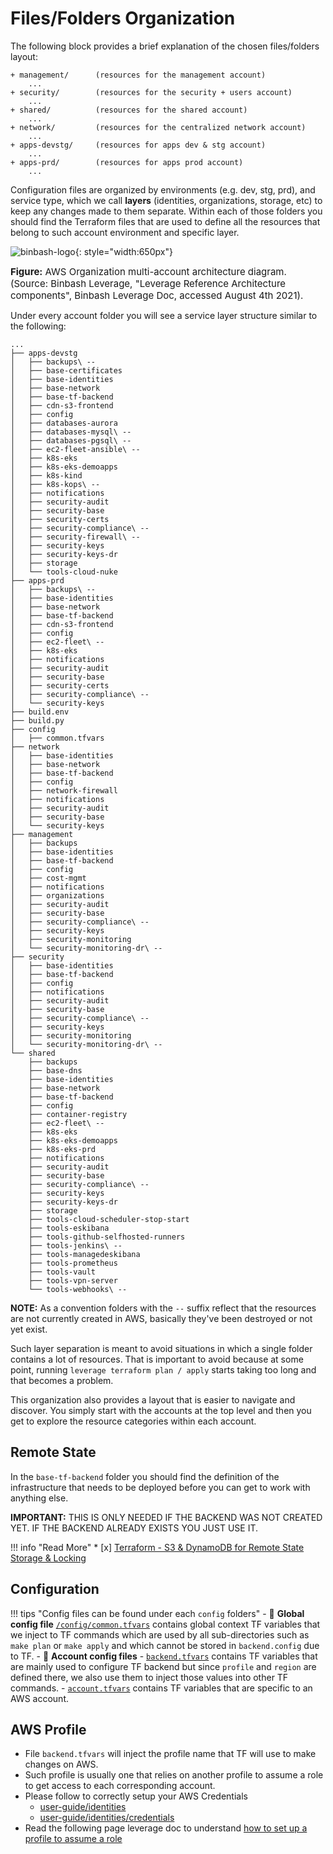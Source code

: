 # Files/Folders Organization
The following block provides a brief explanation of the chosen files/folders layout:

```
+ management/      (resources for the management account)
    ...
+ security/        (resources for the security + users account)
    ...
+ shared/          (resources for the shared account)
    ...
+ network/         (resources for the centralized network account)
    ...
+ apps-devstg/     (resources for apps dev & stg account)
    ...
+ apps-prd/        (resources for apps prod account)
    ...
```

Configuration files are organized by environments (e.g. dev, stg, prd), and service type,
which we call **layers** (identities, organizations, storage, etc) to keep any changes made to them separate.
Within each of those folders you should find the Terraform files that are used to define all the 
resources that belong to such account environment and specific layer.

![binbash-logo](../../assets/images/diagrams/aws-organizations.png "Binbash"){: style="width:650px"}
<figcaption style="font-size:15px">
<b>Figure:</b> AWS Organization multi-account architecture diagram.
(Source: Binbash Leverage,
"Leverage Reference Architecture components",
Binbash Leverage Doc, accessed August 4th 2021).
</figcaption>

Under every account folder you will see a service layer structure similar to the following:
```
...
├── apps-devstg
│   ├── backups\ --
│   ├── base-certificates
│   ├── base-identities
│   ├── base-network
│   ├── base-tf-backend
│   ├── cdn-s3-frontend
│   ├── config
│   ├── databases-aurora
│   ├── databases-mysql\ --
│   ├── databases-pgsql\ --
│   ├── ec2-fleet-ansible\ --
│   ├── k8s-eks
│   ├── k8s-eks-demoapps
│   ├── k8s-kind
│   ├── k8s-kops\ --
│   ├── notifications
│   ├── security-audit
│   ├── security-base
│   ├── security-certs
│   ├── security-compliance\ --
│   ├── security-firewall\ --
│   ├── security-keys
│   ├── security-keys-dr
│   ├── storage
│   └── tools-cloud-nuke
├── apps-prd
│   ├── backups\ --
│   ├── base-identities
│   ├── base-network
│   ├── base-tf-backend
│   ├── cdn-s3-frontend
│   ├── config
│   ├── ec2-fleet\ --
│   ├── k8s-eks
│   ├── notifications
│   ├── security-audit
│   ├── security-base
│   ├── security-certs
│   ├── security-compliance\ --
│   └── security-keys
├── build.env
├── build.py
├── config
│   ├── common.tfvars
├── network
│   ├── base-identities
│   ├── base-network
│   ├── base-tf-backend
│   ├── config
│   ├── network-firewall
│   ├── notifications
│   ├── security-audit
│   ├── security-base
│   └── security-keys
├── management
│   ├── backups
│   ├── base-identities
│   ├── base-tf-backend
│   ├── config
│   ├── cost-mgmt
│   ├── notifications
│   ├── organizations
│   ├── security-audit
│   ├── security-base
│   ├── security-compliance\ --
│   ├── security-keys
│   ├── security-monitoring
│   └── security-monitoring-dr\ --
├── security
│   ├── base-identities
│   ├── base-tf-backend
│   ├── config
│   ├── notifications
│   ├── security-audit
│   ├── security-base
│   ├── security-compliance\ --
│   ├── security-keys
│   ├── security-monitoring
│   └── security-monitoring-dr\ --
└── shared
    ├── backups
    ├── base-dns
    ├── base-identities
    ├── base-network
    ├── base-tf-backend
    ├── config
    ├── container-registry
    ├── ec2-fleet\ --
    ├── k8s-eks
    ├── k8s-eks-demoapps
    ├── k8s-eks-prd
    ├── notifications
    ├── security-audit
    ├── security-base
    ├── security-compliance\ --
    ├── security-keys
    ├── security-keys-dr
    ├── storage
    ├── tools-cloud-scheduler-stop-start
    ├── tools-eskibana
    ├── tools-github-selfhosted-runners
    ├── tools-jenkins\ --
    ├── tools-managedeskibana
    ├── tools-prometheus
    ├── tools-vault
    ├── tools-vpn-server
    └── tools-webhooks\ --
```

**NOTE:** As a convention folders with the `--` suffix reflect that the resources are not currently
created in AWS, basically they've been destroyed or not yet exist. 

Such layer separation is meant to avoid situations in which a single folder contains a lot of resources. 
That is important to avoid because at some point, running `leverage terraform plan / apply` starts taking 
too long and that becomes a problem.

This organization also provides a layout that is easier to navigate and discover. 
You simply start with the accounts at the top level and then you get to explore the resource categories within 
each account.

## Remote State
In the `base-tf-backend` folder you should find the definition of the infrastructure that needs to be deployed before 
you can get to work with anything else.

**IMPORTANT:** THIS IS ONLY NEEDED IF THE BACKEND WAS NOT CREATED YET. IF THE BACKEND ALREADY EXISTS YOU JUST USE IT.

!!! info "Read More"
    * [x] [Terraform - S3 & DynamoDB for Remote State Storage & Locking](../base-workflow/repo-le-tf-infra-aws-tf-state.md)
 
## Configuration

!!! tips "Config files can be found under each `config` folders"
    - :file_folder: **Global config file** 
    [`/config/common.tfvars`](https://github.com/binbashar/le-tf-infra-aws/blob/master/config/common.config) 
    contains global context TF variables that we inject to TF commands which are used by all sub-directories such as 
    `make plan` or `make apply` and which cannot be stored in `backend.config` due to TF.
    - :file_folder: **Account config files** 
        - [`backend.tfvars`](https://github.com/binbashar/le-tf-infra-aws/blob/master/shared/config/backend.config)
         contains TF variables that are mainly used to configure TF backend but since
         `profile` and `region` are defined there, we also use them to inject those values into other TF commands.
        - [`account.tfvars`](https://github.com/binbashar/le-tf-infra-aws/blob/master/shared/config/account.config)
         contains TF variables that are specific to an AWS account.
          
## AWS Profile
- File `backend.tfvars` will inject the profile name that TF will use to make changes on AWS.
- Such profile is usually one that relies on another profile to assume a role to get access to each corresponding account.
- Please follow to correctly setup your AWS Credentials
    - [user-guide/identities](../identities/identities.md)
    - [user-guide/identities/credentials](../identities/credentials.md) 
- Read the following page leverage doc to understand [how to set up a profile to assume 
a role](https://docs.aws.amazon.com/cli/latest/userguide/cli-roles.html)

